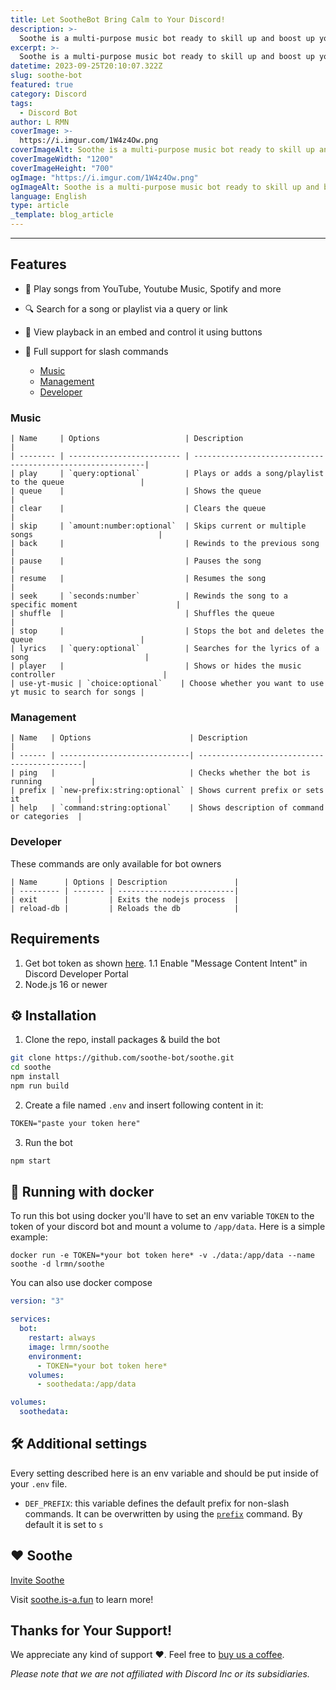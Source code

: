 ```yaml
---
title: Let SootheBot Bring Calm to Your Discord!
description: >-
  Soothe is a multi-purpose music bot ready to skill up and boost up your Discord server's voice activity.
excerpt: >-
  Soothe is a multi-purpose music bot ready to skill up and boost up your Discord server's voice activity.
datetime: 2023-09-25T20:10:07.322Z
slug: soothe-bot
featured: true
category: Discord
tags:
  - Discord Bot
author: L RMN
coverImage: >-
  https://i.imgur.com/1W4z4Ow.png
coverImageAlt: Soothe is a multi-purpose music bot ready to skill up and boost up your Discord server's voice activity.
coverImageWidth: "1200"
coverImageHeight: "700"
ogImage: "https://i.imgur.com/1W4z4Ow.png"
ogImageAlt: Soothe is a multi-purpose music bot ready to skill up and boost up your Discord server's voice activity.
language: English
type: article
_template: blog_article
---
```


---

## Features

- 🎵 Play songs from YouTube, Youtube Music, Spotify and more
- 🔍 Search for a song or playlist via a query or link
- 🎼 View playback in an embed and control it using buttons
- 🦾 Full support for slash commands

  - [Music](#music)
  - [Management](#management)
  - [Developer](#developer)

### Music

```
| Name     | Options                   | Description                                                |
| -------- | ------------------------- | -----------------------------------------------------------|
| play     | `query:optional`          | Plays or adds a song/playlist to the queue                 |
| queue    |                           | Shows the queue                                            |
| clear    |                           | Clears the queue                                           |
| skip     | `amount:number:optional`  | Skips current or multiple songs                            |
| back     |                           | Rewinds to the previous song                               |
| pause    |                           | Pauses the song                                            |
| resume   |                           | Resumes the song                                           |
| seek     | `seconds:number`          | Rewinds the song to a specific moment                      |
| shuffle  |                           | Shuffles the queue                                         |
| stop     |                           | Stops the bot and deletes the queue                        |
| lyrics   | `query:optional`          | Searches for the lyrics of a song                          |
| player   |                           | Shows or hides the music controller                        |
| use-yt-music | `choice:optional`    | Choose whether you want to use yt music to search for songs |
```

### Management

```
| Name   | Options                      | Description                                 |
| ------ | -----------------------------| --------------------------------------------|
| ping   |                              | Checks whether the bot is running           |
| prefix | `new-prefix:string:optional` | Shows current prefix or sets it             |
| help   | `command:string:optional`    | Shows description of command or categories  |
```

### Developer

These commands are only available for bot owners

```
| Name      | Options | Description               |
| --------- | ------- | --------------------------|
| exit      |         | Exits the nodejs process  |
| reload-db |         | Reloads the db            |
```

</details>

## Requirements

1. Get bot token as shown [here](https://discordjs.guide/preparations/setting-up-a-bot-application.html#creating-your-bot).
   1.1 Enable "Message Content Intent" in Discord Developer Portal
2. Node.js 16 or newer

## ⚙️ Installation

1. Clone the repo, install packages & build the bot

```bash
git clone https://github.com/soothe-bot/soothe.git
cd soothe
npm install
npm run build
```

2. Create a file named `.env` and insert following content in it:

```txt
TOKEN="paste your token here"
```

3. Run the bot

```bash
npm start
```

## 🐋 Running with docker

To run this bot using docker you'll have to set an env variable `TOKEN` to the token of your discord bot and mount a volume to `/app/data`. Here is a simple example:

```
docker run -e TOKEN=*your bot token here* -v ./data:/app/data --name soothe -d lrmn/soothe
```

You can also use docker compose

```yml
version: "3"

services:
  bot:
    restart: always
    image: lrmn/soothe
    environment:
      - TOKEN=*your bot token here*
    volumes:
      - soothedata:/app/data

volumes:
  soothedata:
```

## 🛠️ Additional settings

Every setting described here is an env variable and should be put inside of your `.env` file.

- `DEF_PREFIX`: this variable defines the default prefix for non-slash commands. It can be overwritten by using the [`prefix`](#managment) command. By default it is set to `s`

## ❤️ Soothe

[Invite Soothe](https://discord.com/oauth2/authorize?response_type=code&client_id=1135657945653313566&scope=guilds.join%20bot%20applications.commands&permissions=826818161680&redirect_uri=https%3A%2F%2Fsoothe.is-a.fun%2Fthanks)

Visit [soothe.is-a.fun](https://soothe.is-a.fun/) to learn more!

## Thanks for Your Support!

We appreciate any kind of support ❤️. Feel free to [buy us a coffee](https://www.buymeacoffee.com/LRMN).

_Please note that we are not affiliated with Discord Inc or its subsidiaries._
